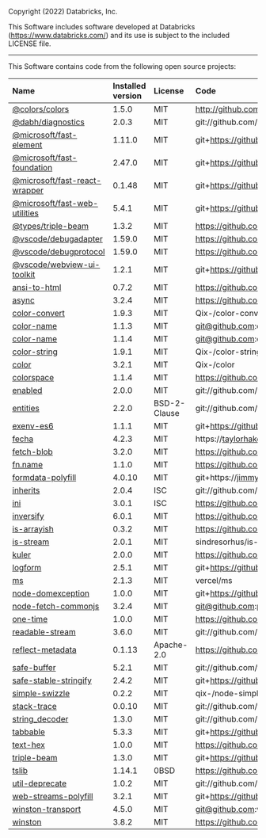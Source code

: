 Copyright (2022) Databricks, Inc.

This Software includes software developed at Databricks (https://www.databricks.com/) and its use is subject to the included LICENSE file.

---

This Software contains code from the following open source projects:

| Name                                                                                         | Installed version | License      | Code                                                           |
| :------------------------------------------------------------------------------------------- | :---------------- | :----------- | :------------------------------------------------------------- |
| [@colors/colors](https://www.npmjs.com/package/@colors/colors)                               | 1.5.0             | MIT          | http://github.com/DABH/colors.js.git                           |
| [@dabh/diagnostics](https://www.npmjs.com/package/@dabh/diagnostics)                         | 2.0.3             | MIT          | git://github.com/3rd-Eden/diagnostics.git                      |
| [@microsoft/fast-element](https://www.npmjs.com/package/@microsoft/fast-element)             | 1.11.0            | MIT          | git+https://github.com/Microsoft/fast.git                      |
| [@microsoft/fast-foundation](https://www.npmjs.com/package/@microsoft/fast-foundation)       | 2.47.0            | MIT          | git+https://github.com/Microsoft/fast.git                      |
| [@microsoft/fast-react-wrapper](https://www.npmjs.com/package/@microsoft/fast-react-wrapper) | 0.1.48            | MIT          | git+https://github.com/Microsoft/fast.git                      |
| [@microsoft/fast-web-utilities](https://www.npmjs.com/package/@microsoft/fast-web-utilities) | 5.4.1             | MIT          | git+https://github.com/Microsoft/fast.git                      |
| [@types/triple-beam](https://www.npmjs.com/package/@types/triple-beam)                       | 1.3.2             | MIT          | https://github.com/DefinitelyTyped/DefinitelyTyped.git         |
| [@vscode/debugadapter](https://www.npmjs.com/package/@vscode/debugadapter)                   | 1.59.0            | MIT          | https://github.com/microsoft/vscode-debugadapter-node.git      |
| [@vscode/debugprotocol](https://www.npmjs.com/package/@vscode/debugprotocol)                 | 1.59.0            | MIT          | https://github.com/microsoft/vscode-debugadapter-node.git      |
| [@vscode/webview-ui-toolkit](https://www.npmjs.com/package/@vscode/webview-ui-toolkit)       | 1.2.1             | MIT          | git+https://github.com/microsoft/vscode-webview-ui-toolkit.git |
| [ansi-to-html](https://www.npmjs.com/package/ansi-to-html)                                   | 0.7.2             | MIT          | https://github.com/rburns/ansi-to-html.git                     |
| [async](https://www.npmjs.com/package/async)                                                 | 3.2.4             | MIT          | https://github.com/caolan/async.git                            |
| [color-convert](https://www.npmjs.com/package/color-convert)                                 | 1.9.3             | MIT          | Qix-/color-convert                                             |
| [color-name](https://www.npmjs.com/package/color-name)                                       | 1.1.3             | MIT          | git@github.com:dfcreative/color-name.git                       |
| [color-name](https://www.npmjs.com/package/color-name)                                       | 1.1.4             | MIT          | git@github.com:colorjs/color-name.git                          |
| [color-string](https://www.npmjs.com/package/color-string)                                   | 1.9.1             | MIT          | Qix-/color-string                                              |
| [color](https://www.npmjs.com/package/color)                                                 | 3.2.1             | MIT          | Qix-/color                                                     |
| [colorspace](https://www.npmjs.com/package/colorspace)                                       | 1.1.4             | MIT          | https://github.com/3rd-Eden/colorspace                         |
| [enabled](https://www.npmjs.com/package/enabled)                                             | 2.0.0             | MIT          | git://github.com/3rd-Eden/enabled.git                          |
| [entities](https://www.npmjs.com/package/entities)                                           | 2.2.0             | BSD-2-Clause | git://github.com/fb55/entities.git                             |
| [exenv-es6](https://www.npmjs.com/package/exenv-es6)                                         | 1.1.1             | MIT          | git+https://github.com/chrisdholt/exenv-es6.git                |
| [fecha](https://www.npmjs.com/package/fecha)                                                 | 4.2.3             | MIT          | https://taylorhakes@github.com/taylorhakes/fecha.git           |
| [fetch-blob](https://www.npmjs.com/package/fetch-blob)                                       | 3.2.0             | MIT          | https://github.com/node-fetch/fetch-blob.git                   |
| [fn.name](https://www.npmjs.com/package/fn.name)                                             | 1.1.0             | MIT          | https://github.com/3rd-Eden/fn.name                            |
| [formdata-polyfill](https://www.npmjs.com/package/formdata-polyfill)                         | 4.0.10            | MIT          | git+https://jimmywarting@github.com/jimmywarting/FormData.git  |
| [inherits](https://www.npmjs.com/package/inherits)                                           | 2.0.4             | ISC          | git://github.com/isaacs/inherits                               |
| [ini](https://www.npmjs.com/package/ini)                                                     | 3.0.1             | ISC          | https://github.com/npm/ini.git                                 |
| [inversify](https://www.npmjs.com/package/inversify)                                         | 6.0.1             | MIT          | https://github.com/inversify/InversifyJS.git                   |
| [is-arrayish](https://www.npmjs.com/package/is-arrayish)                                     | 0.3.2             | MIT          | https://github.com/qix-/node-is-arrayish.git                   |
| [is-stream](https://www.npmjs.com/package/is-stream)                                         | 2.0.1             | MIT          | sindresorhus/is-stream                                         |
| [kuler](https://www.npmjs.com/package/kuler)                                                 | 2.0.0             | MIT          | https://github.com/3rd-Eden/kuler                              |
| [logform](https://www.npmjs.com/package/logform)                                             | 2.5.1             | MIT          | git+https://github.com/winstonjs/logform.git                   |
| [ms](https://www.npmjs.com/package/ms)                                                       | 2.1.3             | MIT          | vercel/ms                                                      |
| [node-domexception](https://www.npmjs.com/package/node-domexception)                         | 1.0.0             | MIT          | git+https://github.com/jimmywarting/node-domexception.git      |
| [node-fetch-commonjs](https://www.npmjs.com/package/node-fetch-commonjs)                     | 3.2.4             | MIT          | git@github.com:proteriax/node-fetch-cjs.git                    |
| [one-time](https://www.npmjs.com/package/one-time)                                           | 1.0.0             | MIT          | https://github.com/3rd-Eden/one-time.git                       |
| [readable-stream](https://www.npmjs.com/package/readable-stream)                             | 3.6.0             | MIT          | git://github.com/nodejs/readable-stream                        |
| [reflect-metadata](https://www.npmjs.com/package/reflect-metadata)                           | 0.1.13            | Apache-2.0   | https://github.com/rbuckton/reflect-metadata.git               |
| [safe-buffer](https://www.npmjs.com/package/safe-buffer)                                     | 5.2.1             | MIT          | git://github.com/feross/safe-buffer.git                        |
| [safe-stable-stringify](https://www.npmjs.com/package/safe-stable-stringify)                 | 2.4.2             | MIT          | git+https://github.com/BridgeAR/safe-stable-stringify.git      |
| [simple-swizzle](https://www.npmjs.com/package/simple-swizzle)                               | 0.2.2             | MIT          | qix-/node-simple-swizzle                                       |
| [stack-trace](https://www.npmjs.com/package/stack-trace)                                     | 0.0.10            | MIT          | git://github.com/felixge/node-stack-trace.git                  |
| [string_decoder](https://www.npmjs.com/package/string_decoder)                               | 1.3.0             | MIT          | git://github.com/nodejs/string_decoder.git                     |
| [tabbable](https://www.npmjs.com/package/tabbable)                                           | 5.3.3             | MIT          | git+https://github.com/focus-trap/tabbable.git                 |
| [text-hex](https://www.npmjs.com/package/text-hex)                                           | 1.0.0             | MIT          | https://github.com/3rd-Eden/text-hex                           |
| [triple-beam](https://www.npmjs.com/package/triple-beam)                                     | 1.3.0             | MIT          | git+https://github.com/winstonjs/triple-beam.git               |
| [tslib](https://www.npmjs.com/package/tslib)                                                 | 1.14.1            | 0BSD         | https://github.com/Microsoft/tslib.git                         |
| [util-deprecate](https://www.npmjs.com/package/util-deprecate)                               | 1.0.2             | MIT          | git://github.com/TooTallNate/util-deprecate.git                |
| [web-streams-polyfill](https://www.npmjs.com/package/web-streams-polyfill)                   | 3.2.1             | MIT          | git+https://github.com/MattiasBuelens/web-streams-polyfill.git |
| [winston-transport](https://www.npmjs.com/package/winston-transport)                         | 4.5.0             | MIT          | git@github.com:winstonjs/winston-transport.git                 |
| [winston](https://www.npmjs.com/package/winston)                                             | 3.8.2             | MIT          | https://github.com/winstonjs/winston.git                       |
